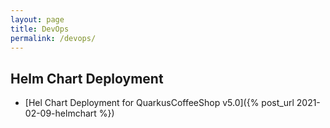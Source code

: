 ```yaml
---
layout: page
title: DevOps
permalink: /devops/
---
```


## Helm Chart Deployment
* [Hel Chart Deployment for QuarkusCoffeeShop v5.0]({% post_url 2021-02-09-helmchart %})